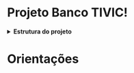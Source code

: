 # Projeto Banco TIVIC!

<details>
<summary><strong> Estrutura do projeto</strong></summary><br />

....

</details>

# Orientações
